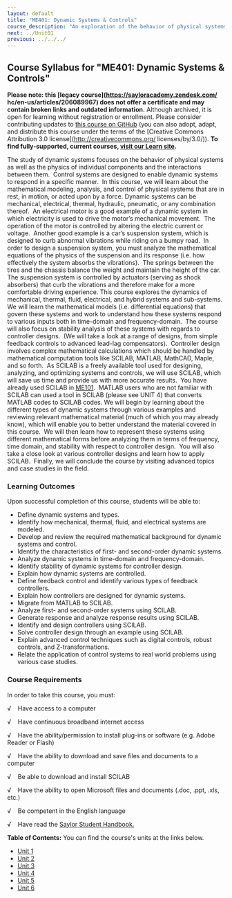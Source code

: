 ```yaml
---
layout: default
title: "ME401: Dynamic Systems & Controls"
course_description: "An exploration of the behavior of physical systems as well as the physics of individual components and the interactions between them. Topics include modeling dynamic systems, Laplace Transform Methods for Solving Differential Equations, transfer functions, stability, feedback, proportional—integral—derivative controllers, and applications of computer simulation in control."
next: ../Unit01
previous: ../../../
---
```

Course Syllabus for "ME401: Dynamic Systems & Controls"
-------------------------------------------------------

**Please note: this [legacy course](https://sayloracademy.zendesk.com/
hc/en-us/articles/206089967) does not offer a certificate and may contain 
broken links and outdated information.** Although archived, it is open 
for learning without registration or enrollment. Please consider contributing 
updates to [this course on GitHub](https://github.com/saylordotorg/course_me401) 
(you can also adopt, adapt, and distribute this course under the terms of 
the [Creative Commons Attribution 3.0 license](http://creativecommons.org/
licenses/by/3.0/)). **To find fully-supported, current courses, [visit our 
Learn site](https://learn.saylor.org).**

The study of dynamic systems focuses on the behavior of physical systems
as well as the physics of individual components and the interactions
between them.  Control systems are designed to enable dynamic systems to
respond in a specific manner.  In this course, we will learn about the
mathematical modeling, analysis, and control of physical systems that
are in rest, in motion, or acted upon by a force. Dynamic systems can be
mechanical, electrical, thermal, hydraulic, pneumatic, or any
combination thereof.  An electrical motor is a good example of a dynamic
system in which electricity is used to drive the motor’s mechanical
movement.  The operation of the motor is controlled by altering the
electric current or voltage.  Another good example is a car’s suspension
system, which is designed to curb abnormal vibrations while riding on a
bumpy road.  In order to design a suspension system, you must analyze
the mathematical equations of the physics of the suspension and its
response (i.e. how effectively the system absorbs the vibrations).  The
springs between the tires and the chassis balance the weight and
maintain the height of the car.  The suspension system is controlled by
actuators (serving as shock absorbers) that curb the vibrations and
therefore make for a more comfortable driving experience. This course
explores the dynamics of mechanical, thermal, fluid, electrical, and
hybrid systems and sub-systems.  We will learn the mathematical models
(i.e. differential equations) that govern these systems and work to
understand how these systems respond to various inputs both in
time-domain and frequency-domain.  The course will also focus on
stability analysis of these systems with regards to controller designs.
 (We will take a look at a range of designs, from simple feedback
controls to advanced lead-lag compensators).  Controller design involves
complex mathematical calculations which should be handled by
mathematical computation tools like SCILAB, MATLAB, MathCAD, Maple, and
so forth.  As SCILAB is a freely available tool used for designing,
analyzing, and optimizing systems and controls, we will use SCILAB,
which will save us time and provide us with more accurate results.  You
have already used SCILAB in
[ME101](http://www.saylor.org/courses/me101/).  MATLAB users who are not
familiar with SCILAB can used a tool in SCILAB (please see UNIT 4) that
converts MATLAB codes to SCILAB codes. We will begin by learning about
the different types of dynamic systems through various examples and
reviewing relevant mathematical material (much of which you may already
know), which will enable you to better understand the material covered
in this course.  We will then learn how to represent these systems using
different mathematical forms before analyzing them in terms of
frequency, time domain, and stability with respect to controller
design.  You will also take a close look at various controller designs
and learn how to apply SCILAB.  Finally, we will conclude the course by
visiting advanced topics and case studies in the field.

### Learning Outcomes

Upon successful completion of this course, students will be able to:  
  

-   Define dynamic systems and types.
-   Identify how mechanical, thermal, fluid, and electrical systems are
    modeled.
-   Develop and review the required mathematical background for dynamic
    systems and control.
-   Identify the characteristics of first- and second-order dynamic
    systems.
-   Analyze dynamic systems in time-domain and frequency-domain.
-   Identify stability of dynamic systems for controller design.
-   Explain how dynamic systems are controlled.
-   Define feedback control and identify various types of feedback
    controllers.
-   Explain how controllers are designed for dynamic systems.
-   Migrate from MATLAB to SCILAB.
-   Analyze first- and second-order systems using SCILAB.
-   Generate response and analyze response results using SCILAB.
-   Identify and design controllers using SCILAB.
-   Solve controller design through an example using SCILAB.
-   Explain advanced control techniques such as digital controls, robust
    controls, and Z-transformations.
-   Relate the application of control systems to real world problems
    using various case studies.

### Course Requirements

In order to take this course, you must:  
  
 √    Have access to a computer  
  
 √    Have continuous broadband internet access  
  
 √    Have the ability/permission to install plug-ins or software (e.g.
Adobe Reader or Flash)  
  
 √    Have the ability to download and save files and documents to a
computer  
  
 √    Be able to download and install SCILAB  
  
 √    Have the ability to open Microsoft files and documents (.doc,
.ppt, .xls, etc.)  
  
 √    Be competent in the English language  
  
 √    Have read the [Saylor Student
Handbook.](http://www.saylor.org/site/wp-content/uploads/2012/05/Saylor-StudentHandbook.pdf)  
  
**Table of Contents:** You can find the course's units at the links below.

- [Unit 1](https://legacy.saylor.org/me401/Unit01/)
- [Unit 2](https://legacy.saylor.org/me401/Unit02/)
- [Unit 3](https://legacy.saylor.org/me401/Unit03/)
- [Unit 4](https://legacy.saylor.org/me401/Unit04/)
- [Unit 5](https://legacy.saylor.org/me401/Unit05/)
- [Unit 6](https://legacy.saylor.org/me401/Unit06/)
